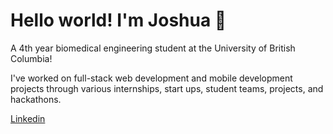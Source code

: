 # Hello world! I'm Joshua 👋

A 4th year biomedical engineering student at the University of British Columbia!<br />

I've worked on full-stack web development and mobile development projects through various internships, start ups, student teams, projects, and hackathons. 

[Linkedin](https://linkedin.com/in/joshparksj)
